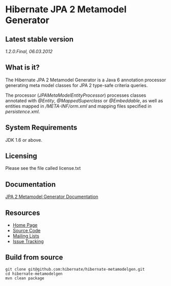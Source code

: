 # Hibernate JPA 2 Metamodel Generator

## Latest stable version

*1.2.0.Final, 06.03.2012*

## What is it?

The Hibernate JPA 2 Metamodel Generator is a Java 6 annotation processor generating meta model classes for JPA 2 type-safe criteria queries.

The processor (*JPAMetaModelEntityProcessor*) processes classes annotated with *@Entity*, *@MappedSuperclass* or *@Embeddable*, as well as entities mapped in */META-INF/orm.xml* and mapping files specified in *persistence.xml*.

## System Requirements

JDK 1.6 or above.

## Licensing

Please see the file called license.txt

## Documentation

[JPA 2 Metamodel Generator Documentation](http://www.hibernate.org/subprojects/jpamodelgen/docs)

## Resources

* [Home Page](http://www.hibernate.org/subprojects/jpamodelgen.html)
* [Source Code](http://github.com/hibernate/hibernate-metamodelgen)
* [Mailing Lists](http://www.hibernate.org/community/mailinglists)
* [Issue Tracking](http://opensource.atlassian.com/projects/hibernate/browse/METAGEN)

## Build from source 

    git clone git@github.com:hibernate/hibernate-metamodelgen.git
    cd hibernate-metamodelgen
    mvn clean package

